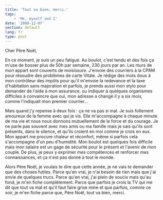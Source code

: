 ```yaml
---
title: 'Tout va bien, merci.'
tags:
    - 'Me, myself and I'
date: '2008-12-07'
section: default
lang: fr
type: post
---
```


Cher Père Noël,

En ce moment, je suis un peu fatigué. Au boulot, c'est tendu et des fois ça m'use de bosser plus de 50h par semaine, 230 jours par an. Les murs de mon appart sont couverts de moisissure. J'envoie des courriers à la CPAM pour résoudre des problèmes de carte Vitale. Je rédige des mots doux à mon contrôleur des impôts pour qu'il m'envoie la redevance et la taxe d'habitation sans majoration et parfois, je prends aussi mon stylo pour demander de l'aide à mon assurance, ou indiquer à quelques organismes difficiles à convaincre que oui, mon adresse a changé il y a six mois, comme l'indiquait mon premier courrier…

Mais quand j'y repense à deux fois&nbsp;: ça ne va pas si mal. Je suis follement amoureux de la femme avec qui je vis. Elle m'accompagne à chaque minute de ma vie et nous nous donnons mutuellement de la force et du courage. Je ne parle pas souvent avec mes amis ou ma famille mais je sais qu'ils sont présents, dans le silence, et qu'ils croient en moi comme je crois en eux. Mon appart me procure chaleur et réconfort, même si parfois cela s'accompagne d'un peu d'humidité. Mon boulot est quelques fois difficile mais mon salaire est un gage de sécurité pour le présent et l'avenir de mon couple. De plus, je peux y exprimer mes compétences et renforcer mes connaissances, et ça n'est pas donné à tout le monde.

Alors Père Noël, je voulais te dire que cette année, je ne vais te demander que des choses futiles. Parce qu'en vrai, je n'ai besoin de rien mais que j'ai envie de quelques trucs. Parce qu'en vrai, j'ai plein de soucis mais qu'au fond, je m'en fiche complètement. Parce que parfois je crois la TV qui me dit que tout va mal et qu'il faut faire grise mine et que parfois, comme ce soir, je m'en fiche parce que, Père Noël, tout va bien, merci.